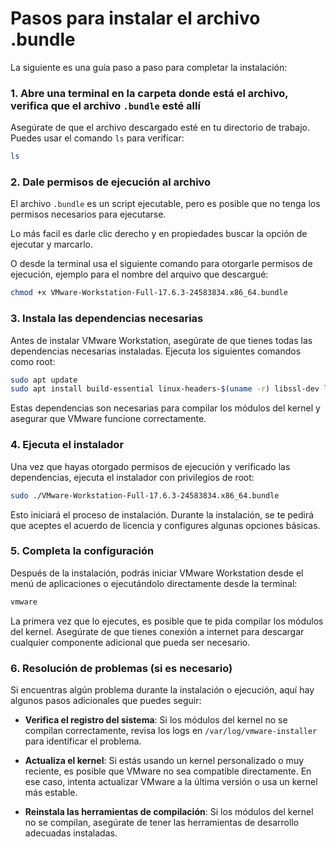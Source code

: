 
# Pasos para instalar el archivo .bundle
La siguiente es una guía paso a paso para completar la instalación:


### **1. Abre una terminal en la carpeta donde está el archivo, verifica que el archivo `.bundle` esté allí**
Asegúrate de que el archivo descargado esté en tu directorio de trabajo. Puedes usar el comando `ls` para verificar:

```bash
ls
```

### **2. Dale permisos de ejecución al archivo**
El archivo `.bundle` es un script ejecutable, pero es posible que no tenga los permisos necesarios para ejecutarse. 

Lo más facil es darle clic derecho y en propiedades buscar la opción de ejecutar y marcarlo.

O desde la terminal usa el siguiente comando para otorgarle permisos de ejecución, ejemplo para el nombre del arquivo que descargué:

```bash
chmod +x VMware-Workstation-Full-17.6.3-24583834.x86_64.bundle
```

### **3. Instala las dependencias necesarias**
Antes de instalar VMware Workstation, asegúrate de que tienes todas las dependencias necesarias instaladas. Ejecuta los siguientes comandos como root:

```bash
sudo apt update
sudo apt install build-essential linux-headers-$(uname -r) libssl-dev libffi-dev libglib2.0-dev libgtk-3-dev libx11-dev libxtst-dev libxrender-dev libxrandr-dev libcanberra-gtk-module
```

Estas dependencias son necesarias para compilar los módulos del kernel y asegurar que VMware funcione correctamente.

### **4. Ejecuta el instalador**
Una vez que hayas otorgado permisos de ejecución y verificado las dependencias, ejecuta el instalador con privilegios de root:

```bash
sudo ./VMware-Workstation-Full-17.6.3-24583834.x86_64.bundle
```

Esto iniciará el proceso de instalación. Durante la instalación, se te pedirá que aceptes el acuerdo de licencia y configures algunas opciones básicas.

### **5. Completa la configuración**
Después de la instalación, podrás iniciar VMware Workstation desde el menú de aplicaciones o ejecutándolo directamente desde la terminal:

```bash
vmware
```

La primera vez que lo ejecutes, es posible que te pida compilar los módulos del kernel. Asegúrate de que tienes conexión a internet para descargar cualquier componente adicional que pueda ser necesario.

### **6. Resolución de problemas (si es necesario)**
Si encuentras algún problema durante la instalación o ejecución, aquí hay algunos pasos adicionales que puedes seguir:

- **Verifica el registro del sistema**: Si los módulos del kernel no se compilan correctamente, revisa los logs en `/var/log/vmware-installer` para identificar el problema.
  
- **Actualiza el kernel**: Si estás usando un kernel personalizado o muy reciente, es posible que VMware no sea compatible directamente. En ese caso, intenta actualizar VMware a la última versión o usa un kernel más estable.

- **Reinstala las herramientas de compilación**: Si los módulos del kernel no se compilan, asegúrate de tener las herramientas de desarrollo adecuadas instaladas.

